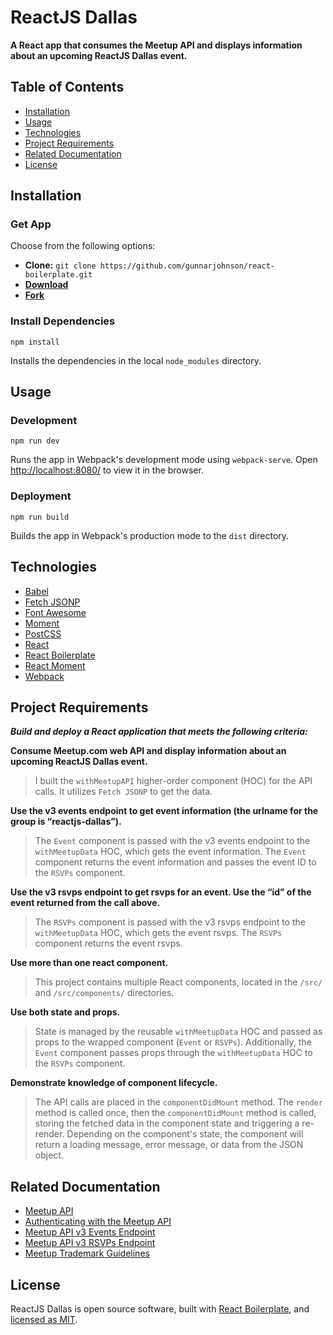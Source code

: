 # ReactJS Dallas
**A React app that consumes the Meetup API and displays information about an upcoming ReactJS Dallas event.**

## Table of Contents
* [Installation](#installation)
* [Usage](#usage)
* [Technologies](#technologies)
* [Project Requirements](#project-requirements)
* [Related Documentation](#related-documentation)
* [License](#license)

## Installation

### Get App
Choose from the following options:
* **Clone:** `git clone https://github.com/gunnarjohnson/react-boilerplate.git`
* [**Download**](https://github.com/gunnarjohnson/reactjs-dallas/archive/master.zip)
* [**Fork**](https://github.com/gunnarjohnson/reactjs-dallas/fork)

### Install Dependencies
```
npm install
```
Installs the dependencies in the local `node_modules` directory.

## Usage

### Development
```
npm run dev
```
Runs the app in Webpack's development mode using `webpack-serve`. Open [http://localhost:8080/](http://localhost:8080/) to view it in the browser.

### Deployment
```
npm run build
```
Builds the app in Webpack's production mode to the `dist` directory.

## Technologies

* [Babel](https://github.com/babel/babel)
* [Fetch JSONP](https://github.com/camsong/fetch-jsonp)
* [Font Awesome](https://github.com/FortAwesome/Font-Awesome)
* [Moment](https://github.com/moment/moment)
* [PostCSS](https://github.com/postcss/postcss)
* [React](https://github.com/facebook/react)
* [React Boilerplate](https://github.com/gunnarjohnson/react-boilerplate)
* [React Moment](https://github.com/headzoo/react-moment)
* [Webpack](https://github.com/webpack/webpack)

## Project Requirements

**_Build and deploy a React application that meets the following criteria:_**

**Consume Meetup.com web API and display information about an upcoming ReactJS Dallas event.**
> I built the `withMeetupAPI` higher-order component (HOC) for the API calls. It utilizes `Fetch JSONP` to get the data.

**Use the v3 events endpoint to get event information (the urlname for the group is “reactjs-dallas”).**
> The `Event` component is passed with the v3 events endpoint to the `withMeetupData` HOC, which gets the event information. The `Event` component returns the event information and passes the event ID to the `RSVPs` component.

**Use the v3 rsvps endpoint to get rsvps for an event. Use the “id” of the event returned from the call above.**
> The `RSVPs` component is passed with the v3 rsvps endpoint to the `withMeetupData` HOC, which gets the event rsvps. The `RSVPs` component returns the event rsvps.

**Use more than one react component.**
> This project contains multiple React components, located in the `/src/` and `/src/components/` directories.

**Use both state and props.**
> State is managed by the reusable `withMeetupData` HOC and passed as props to the wrapped component (`Event` or `RSVPs`). Additionally, the `Event` component passes props through the `withMeetupData` HOC to the `RSVPs` component.

**Demonstrate knowledge of component lifecycle.**
> The API calls are placed in the `componentDidMount` method. The `render` method is called once, then the `componentDidMount` method is called, storing the fetched data in the component state and triggering a re-render. Depending on the component's state, the component will return a loading message, error message, or data from the JSON object.

## Related Documentation

* [Meetup API](https://www.meetup.com/meetup_api/)
* [Authenticating with the Meetup API](https://www.meetup.com/meetup_api/auth/)
* [Meetup API v3 Events Endpoint](https://secure.meetup.com/meetup_api/console/?path=/:urlname/events)
* [Meetup API v3 RSVPs Endpoint](https://secure.meetup.com/meetup_api/console/?path=/:urlname/events/:event_id/rsvps)
* [Meetup Trademark Guidelines](https://help.meetup.com/hc/en-us/articles/360001655932-Meetup-Trademark-Guidelines)

## License

ReactJS Dallas is open source software, built with [React Boilerplate](https://github.com/gunnarjohnson/react-boilerplate), and [licensed as MIT](https://github.com/gunnarjohnson/reactjs-dallas/blob/master/LICENSE.txt).
